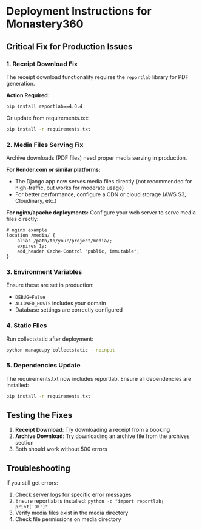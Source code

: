 # Deployment Instructions for Monastery360

## Critical Fix for Production Issues

### 1. Receipt Download Fix

The receipt download functionality requires the `reportlab` library for PDF generation.

**Action Required:**

```bash
pip install reportlab==4.0.4
```

Or update from requirements.txt:

```bash
pip install -r requirements.txt
```

### 2. Media Files Serving Fix

Archive downloads (PDF files) need proper media serving in production.

**For Render.com or similar platforms:**

-   The Django app now serves media files directly (not recommended for high-traffic, but works for moderate usage)
-   For better performance, configure a CDN or cloud storage (AWS S3, Cloudinary, etc.)

**For nginx/apache deployments:**
Configure your web server to serve media files directly:

```nginx
# nginx example
location /media/ {
    alias /path/to/your/project/media/;
    expires 1y;
    add_header Cache-Control "public, immutable";
}
```

### 3. Environment Variables

Ensure these are set in production:

-   `DEBUG=False`
-   `ALLOWED_HOSTS` includes your domain
-   Database settings are correctly configured

### 4. Static Files

Run collectstatic after deployment:

```bash
python manage.py collectstatic --noinput
```

### 5. Dependencies Update

The requirements.txt now includes reportlab. Ensure all dependencies are installed:

```bash
pip install -r requirements.txt
```

## Testing the Fixes

1. **Receipt Download**: Try downloading a receipt from a booking
2. **Archive Download**: Try downloading an archive file from the archives section
3. Both should work without 500 errors

## Troubleshooting

If you still get errors:

1. Check server logs for specific error messages
2. Ensure reportlab is installed: `python -c "import reportlab; print('OK')"`
3. Verify media files exist in the media directory
4. Check file permissions on media directory
